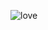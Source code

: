 
![love](https://user-images.githubusercontent.com/58541455/196614694-b66eef33-3d11-4f1c-835f-b63abbdccf9a.svg)
